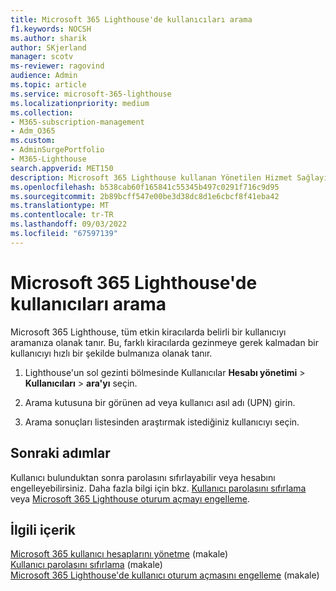 ```yaml
---
title: Microsoft 365 Lighthouse'de kullanıcıları arama
f1.keywords: NOCSH
ms.author: sharik
author: SKjerland
manager: scotv
ms-reviewer: ragovind
audience: Admin
ms.topic: article
ms.service: microsoft-365-lighthouse
ms.localizationpriority: medium
ms.collection:
- M365-subscription-management
- Adm_O365
ms.custom:
- AdminSurgePortfolio
- M365-Lighthouse
search.appverid: MET150
description: Microsoft 365 Lighthouse kullanan Yönetilen Hizmet Sağlayıcıları (MSP) için kullanıcıları nasıl arayacağınızı öğrenin.
ms.openlocfilehash: b538cab60f165841c55345b497c0291f716c9d95
ms.sourcegitcommit: 2b89bcff547e00be3d38dc8d1e6cbcf8f41eba42
ms.translationtype: MT
ms.contentlocale: tr-TR
ms.lasthandoff: 09/03/2022
ms.locfileid: "67597139"
---
```

# <a name="search-for-users-in-microsoft-365-lighthouse"></a>Microsoft 365 Lighthouse'de kullanıcıları arama

Microsoft 365 Lighthouse, tüm etkin kiracılarda belirli bir kullanıcıyı aramanıza olanak tanır. Bu, farklı kiracılarda gezinmeye gerek kalmadan bir kullanıcıyı hızlı bir şekilde bulmanıza olanak tanır.

1. Lighthouse'un sol gezinti bölmesinde Kullanıcılar **Hesabı yönetimi** >  **Kullanıcıları** > **ara'yı** seçin.

2. Arama kutusuna bir görünen ad veya kullanıcı asıl adı (UPN) girin.

3. Arama sonuçları listesinden araştırmak istediğiniz kullanıcıyı seçin.

## <a name="next-steps"></a>Sonraki adımlar

Kullanıcı bulunduktan sonra parolasını sıfırlayabilir veya hesabını engelleyebilirsiniz. Daha fazla bilgi için bkz. [Kullanıcı parolasını sıfırlama](m365-lighthouse-reset-user-password.md) veya [Microsoft 365 Lighthouse oturum açmayı engelleme](m365-lighthouse-block-user-signin.md).

## <a name="related-content"></a>İlgili içerik

[Microsoft 365 kullanıcı hesaplarını yönetme](../enterprise/manage-microsoft-365-accounts.md) (makale)\
[Kullanıcı parolasını sıfırlama](m365-lighthouse-reset-user-password.md) (makale)\
[Microsoft 365 Lighthouse'de kullanıcı oturum açmasını engelleme](m365-lighthouse-block-user-signin.md) (makale)
